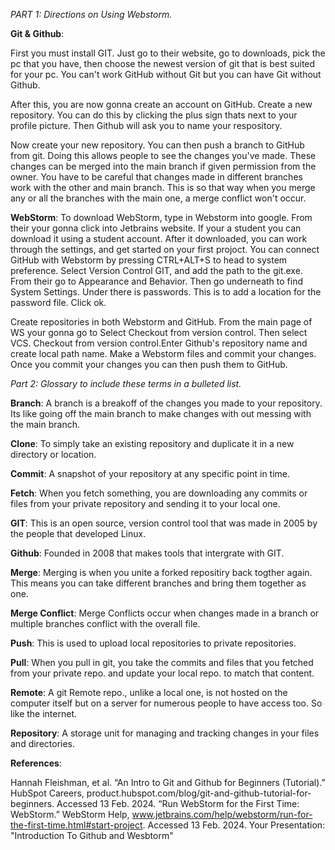 *PART 1: Directions on Using Webstorm.*

**Git & Github**:

First you must install GIT. Just go to their website, go to downloads, pick the pc that you have, then choose the newest version of git that is best suited for your pc. You can't work GitHub without Git but you can have Git without Github.

After this, you are now gonna create an account on GitHub. Create a new repository. You can do this by clicking the plus sign thats next to your profile picture. Then Github will ask you to name your respository. 

Now create your new repository. You can then push a branch to GitHub from git. Doing this allows people to see the changes you've made. These changes can be merged into the main branch if given permission from the owner. You have to be careful that changes made in different branches work with the other and main branch. This is so that way when you merge any or all the branches with the main one, a merge conflict won't occur.

**WebStorm**:
To download WebStorm, type in Webstorm into google. From their your gonna click into Jetbrains website. If your a student you can download it using a student account. After it downloaded, you can work through the settings, and get started on your first projoct. You can connect GitHub with Webstorm by pressing CTRL+ALT+S to head to system preference. Select Version Control GIT, and add the path to the git.exe. From their go to Appearance and Behavior. Then go underneath to find System Settings. Under there is passwords. This is to add a location for the password file. Click ok. 

Create repositories in both Webstorm and GitHub. From the main page of WS your gonna go to Select Checkout from version control. Then select VCS. Checkout from version control.Enter Github's repository name and create local path name. Make a Webstorm files and commit your changes. Once you commit your changes you can then push them to GitHub. 


*Part 2: Glossary to include these terms in a bulleted list.*

**Branch**: A branch is a breakoff of the changes you made to your repository. Its like going off the main branch to make changes with out messing with the main branch. 

**Clone**: To simply take an existing repository and duplicate it in a new directory or location.

**Commit**: A snapshot of your repository at any specific point in time.

**Fetch**: When you fetch something, you are downloading any commits or files from your private repository and sending it to your local one.

**GIT**: This is an open source, version control tool that was made in 2005 by the people that developed Linux.

**Github**: Founded in 2008 that makes tools that intergrate with GIT.

**Merge**: Merging is when you unite a forked repositiry back togther again. This means you can take different branches and bring them together as one.

**Merge Conflict**: Merge Conflicts occur when changes made in a branch or multiple branches conflict with the overall file.

**Push**: This is used to upload local repositories to private repositories.  

**Pull**: When you pull in git, you take the commits and files that you fetched from your private repo. and update your local repo. to match that content.

**Remote**: A git Remote repo., unlike a local one, is not hosted on the computer itself but on a server for numerous people to have access too. So like the internet. 

**Repository**: A storage unit for managing and tracking changes in your files and directories.


**References**:

Hannah Fleishman, et al. “An Intro to Git and Github for Beginners (Tutorial).” HubSpot Careers, product.hubspot.com/blog/git-and-github-tutorial-for-beginners. Accessed 13 Feb. 2024. 
“Run WebStorm for the First Time: WebStorm.” WebStorm Help, www.jetbrains.com/help/webstorm/run-for-the-first-time.html#start-project. Accessed 13 Feb. 2024. 
Your Presentation: "Introduction To Github and Wesbtorm"

